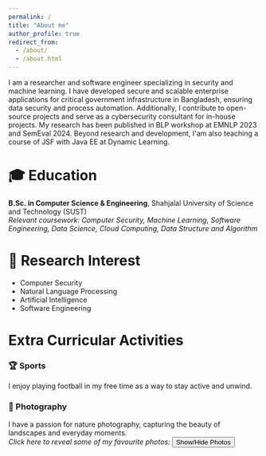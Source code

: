 ```yaml
---
permalink: /
title: "About me"
author_profile: true
redirect_from: 
  - /about/
  - /about.html
---
```


I am a researcher and software engineer specializing in security and machine learning. I have developed secure and scalable enterprise applications for critical government infrastructure in Bangladesh, ensuring data security and process automation. Additionally, I contribute to open-source projects and serve as a cybersecurity consultant for in-house projects. My research has been published in BLP workshop at EMNLP 2023 and SemEval 2024. Beyond research and development, I'am also teaching a course of JSF with Java EE at Dynamic Learning.

🎓 Education
======
**B.Sc. in Computer Science & Engineering**, Shahjalal University of Science and Technology (SUST) \
*Relevant coursework: Computer Security, Machine Learning, Software Engineering, Data Science, Cloud Computing, Data Structure and Algorithm*  

🔬 Research Interest
======
* Computer Security
* Natural Language Processing
* Artificial Intelligence
* Software Engineering

Extra Curricular Activities
======

### 🏆 Sports
I enjoy playing football in my free time as a way to stay active and unwind.

### 📸 Photography

I have a passion for nature photography, capturing the beauty of landscapes and everyday moments. <br>
*Click here to reveal some of my favourite photos:*
<button onclick="togglePhotos()">Show/Hide Photos</button>

<div class="photo-grid" id="photo-grid" style="display:none">
   <div class="photo-item">
      <img src="/images/1-shapla.jpg" alt="Photo 1" loading="lazy">
   </div>
   <div class="photo-item">
      <img src="/images/2-togor.jpg" alt="Photo 2" loading="lazy">
   </div>
   <div class="photo-item">
      <img src="/images/9-khulna.jpg" alt="Photo 9" loading="lazy">
   </div>
   <div class="photo-item">
      <img src="/images/5-dohs.jpg" alt="Photo 5" loading="lazy">
   </div>
   <div class="photo-item">
      <img src="/images/7-ambarkhana.jpg" alt="Photo 7" loading="lazy">
   </div>
   <div class="photo-item">
      <img src="/images/8-cat.jpg" alt="Photo 8" loading="lazy">
   </div>
   <div class="photo-item">
      <img src="/images/4-dohs.jpg" alt="Photo 4" loading="lazy">
   </div>
   <div class="photo-item">
      <img src="/images/10-tangu.jpg" alt="Photo 10" loading="lazy">
   </div>
   <div class="photo-item">
      <img src="/images/6-saintmartin.jpg" alt="Photo 6" loading="lazy">
   </div>
   <div class="photo-item">
      <img src="/images/3-turongchora.jpg" alt="Photo 3" loading="lazy">
   </div>
</div>


<style>
.photo-grid {
   display: grid;
   grid-template-columns: repeat(auto-fit, minmax(250px, 1fr));
   grid-gap: 10px;
}

.photo-item {
   display: flex;
   justify-content: center;
   align-items: center;
   overflow: hidden;
   border-radius: 5px;
   box-shadow: 0 0 10px rgba(0, 0, 0, 0.2);
}

.photo-item img {
   max-width: 100%;
   height: auto;
   transition: transform 0.3s ease;
}

.photo-item:hover img {
   transform: scale(1.1);
}
</style>

<script>
function togglePhotos() {
   var x = document.getElementById("photo-grid");
   if (x.style.display === "none") {
      x.style.display = "grid";
   } else {
      x.style.display = "none";
   }
}
</script>